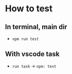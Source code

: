 # How to test

## In terminal, main dir
- `npm run test`

## With vscode task
- `run task` -> `npm: test`